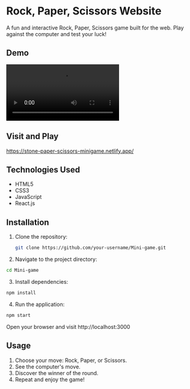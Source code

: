 # Rock, Paper, Scissors Website

A fun and interactive Rock, Paper, Scissors game built for the web. Play against the computer and test your luck!

## Demo

![Game Demo](Mini-Game/src/assets/demo.mp4)

## Visit and Play

https://stone-paper-scissors-minigame.netlify.app/

## Technologies Used

- HTML5
- CSS3
- JavaScript
- React.js

## Installation

1. Clone the repository:

   ```bash
   git clone https://github.com/your-username/Mini-game.git

2. Navigate to the project directory:

```bash
cd Mini-game
```

3. Install dependencies:

```bash
npm install
```

4. Run the application:

```bash
npm start
```
Open your browser and visit http://localhost:3000

## Usage
1. Choose your move: Rock, Paper, or Scissors.
2. See the computer's move.
3. Discover the winner of the round.
4. Repeat and enjoy the game!